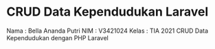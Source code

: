 # CRUD Data Kependudukan Laravel

Nama : Bella Ananda Putri
NIM : V3421024
Kelas : TIA 2021
CRUD Data Kependudukan dengan PHP Laravel